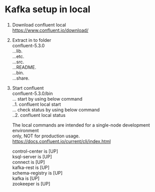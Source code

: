 # Kafka setup in local


### 
1. Download confluent local   
    https://www.confluent.io/download/

2. Extract in to folder    
        confluent-5.3.0   
                    ...lib.   
                    ...etc.    
                    ...src.    
                    ...README.     
                    ...bin.    
                    ...share.    
3. Start confluent  
        confluent-5.3.0/bin  
            ... start by using below command  
                ..1. confluent local start  
            ... check status by using below command    
                ..2. confluent local status  


   The local commands are intended for a single-node development environment   
   only, NOT for production usage. https://docs.confluent.io/current/cli/index.html   

    control-center is [UP]   
    ksql-server is [UP]   
    connect is [UP]   
    kafka-rest is [UP]   
    schema-registry is [UP]   
    kafka is [UP]   
    zookeeper is [UP]   


###
